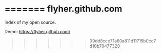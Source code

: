=======
flyher.github.com
=================

Index of my open source.

Demo: https://flyher.github.com/
>>>>>>> 09dd8cce71a60a811d11715b0cc7d10b70477320
